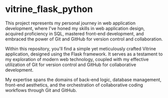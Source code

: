 # vitrine_flask_python

This project represents my personal journey in web application development, where I've honed my skills in web application design, acquired proficiency in SQL, mastered front-end development, and embraced the power of Git and GitHub for version control and collaboration.

Within this repository, you'll find a simple yet meticulously crafted Vitrine application, designed using the Flask framework. It serves as a testament to my exploration of modern web technology, coupled with my effective utilization of Git for version control and GitHub for collaborative development.

My expertise spans the domains of back-end logic, database management, front-end aesthetics, and the orchestration of collaborative coding workflows through Git and GitHub.
